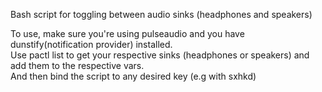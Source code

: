 Bash script for toggling between audio sinks (headphones and speakers)

To use, make sure you're using pulseaudio and you have dunstify(notification provider) installed.\
Use pactl list to get your respective sinks (headphones or speakers) and add them to the respective vars.\
And then bind the script to any desired key (e.g with sxhkd)
